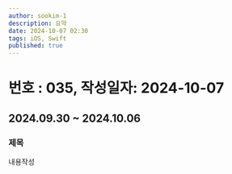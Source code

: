 ```yaml
---
author: sookim-1
description: 요약
date: 2024-10-07 02:30
tags: iOS, Swift
published: true
---
```

# 번호 : 035, 작성일자: 2024-10-07
## 2024.09.30 ~ 2024.10.06
### 제목
내용작성

